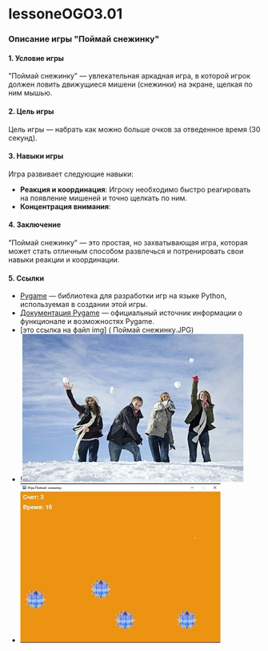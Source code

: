 # lessoneOGO3.01


### Описание игры "Поймай снежинку"

#### 1. Условие игры
"Поймай снежинку" — увлекательная аркадная игра, в которой игрок должен ловить движущиеся мишени (снежинки) на экране, щелкая по ним мышью. 

#### 2. Цель игры
Цель игры — набрать как можно больше очков за отведенное время (30 секунд). 

#### 3. Навыки игры
Игра развивает следующие навыки:
- **Реакция и координация**: Игроку необходимо быстро реагировать на появление мишеней и точно щелкать по ним.
- **Концентрация внимания**: 

#### 4. Заключение
"Поймай снежинку" — это простая, но захватывающая игра, которая может стать отличным способом развлечься и потренировать свои навыки реакции и координации. 

#### 5. Ссылки
- [Pygame](https://www.pygame.org/news) — библиотека для разработки игр на языке Python, используемая в создании этой игры.
- [Документация Pygame](https://www.pygame.org/docs/) — официальный источник информации о функционале и возможностях Pygame.
- [это ссылка на файл img] ( Поймай снежинку.JPG)
- !![content7.jpg](img%2Fcontent7.jpg)
- ![Поймай снежинку.JPG](img%2F%D0%9F%D0%BE%D0%B9%D0%BC%D0%B0%D0%B9%20%D1%81%D0%BD%D0%B5%D0%B6%D0%B8%D0%BD%D0%BA%D1%83.JPG)

